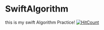 # SwiftAlgorithm
this is my swift Algorithm Practice!
[![HitCount](http://hits.dwyl.com/Odyflame/Odyflame/SwiftAlgorithm.svg)](http://hits.dwyl.com/Odyflame/Odyflame/SwiftAlgorithm)
